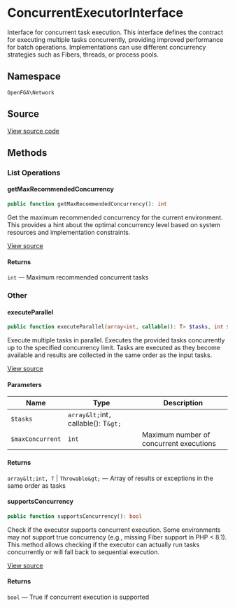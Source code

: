 # ConcurrentExecutorInterface

Interface for concurrent task execution. This interface defines the contract for executing multiple tasks concurrently, providing improved performance for batch operations. Implementations can use different concurrency strategies such as Fibers, threads, or process pools.

## Namespace

`OpenFGA\Network`

## Source

[View source code](https://github.com/evansims/openfga-php/blob/main/src/Network/ConcurrentExecutorInterface.php)

## Methods

### List Operations

#### getMaxRecommendedConcurrency

```php
public function getMaxRecommendedConcurrency(): int

```

Get the maximum recommended concurrency for the current environment. This provides a hint about the optimal concurrency level based on system resources and implementation constraints.

[View source](https://github.com/evansims/openfga-php/blob/main/src/Network/ConcurrentExecutorInterface.php#L45)

#### Returns

`int` — Maximum recommended concurrent tasks

### Other

#### executeParallel

```php
public function executeParallel(array<int, callable(): T> $tasks, int $maxConcurrent = 10): array<int, T|Throwable>

```

Execute multiple tasks in parallel. Executes the provided tasks concurrently up to the specified concurrency limit. Tasks are executed as they become available and results are collected in the same order as the input tasks.

[View source](https://github.com/evansims/openfga-php/blob/main/src/Network/ConcurrentExecutorInterface.php#L35)

#### Parameters

| Name             | Type                                  | Description                             |
| ---------------- | ------------------------------------- | --------------------------------------- |
| `$tasks`         | `array&lt;`int`, `callable(): T`&gt;` |                                         |
| `$maxConcurrent` | `int`                                 | Maximum number of concurrent executions |

#### Returns

`array&lt;int, T` &#124; `Throwable&gt;` — Array of results or exceptions in the same order as tasks

#### supportsConcurrency

```php
public function supportsConcurrency(): bool

```

Check if the executor supports concurrent execution. Some environments may not support true concurrency (e.g., missing Fiber support in PHP &lt; 8.1). This method allows checking if the executor can actually run tasks concurrently or will fall back to sequential execution.

[View source](https://github.com/evansims/openfga-php/blob/main/src/Network/ConcurrentExecutorInterface.php#L57)

#### Returns

`bool` — True if concurrent execution is supported
